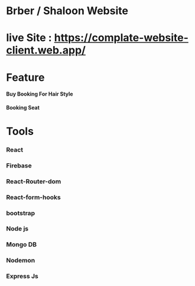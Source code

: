 # Brber / Shaloon Website
# live Site : https://complate-website-client.web.app/
# Feature
#### Buy Booking For Hair Style
#### Booking Seat

# Tools
### React
### Firebase
### React-Router-dom
### React-form-hooks
### bootstrap
### Node js
### Mongo DB
### Nodemon
### Express Js
